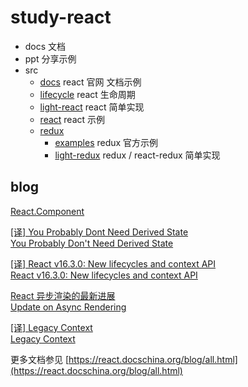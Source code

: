 # study-react

- docs 文档
- ppt 分享示例
- src
   - [docs](/src/docs) react 官网 文档示例
   - [lifecycle](/src/lifecycle) react 生命周期
   - [light-react](/src/light-react) react 简单实现
   - [react](src/react) react 示例
   - [redux](src/redux)
     - [examples](src/redux/examples)  redux 官方示例
     - [light-redux](src/redux/light-redux)  redux / react-redux 简单实现


## blog
     
[React.Component](https://reactjs.org/docs/react-component.html#constructor)  

[[译] You Probably Dont Need Derived State](https://segmentfault.com/a/1190000015795086)  
[You Probably Don't Need Derived State](https://reactjs.org/blog/2018/06/07/you-probably-dont-need-derived-state.html)
  
[[译] React v16.3.0: New lifecycles and context API](https://segmentfault.com/a/1190000014083970)    
[React v16.3.0: New lifecycles and context API](https://reactjs.org/blog/2018/03/29/react-v-16-3.html)  

[React 异步渲染的最新进展](https://robin-front.github.io/2018/04/04/update-on-async-rendering.html)  
[Update on Async Rendering](https://reactjs.org/blog/2018/03/27/update-on-async-rendering.htmll)  

[[译] Legacy Context](https://react.docschina.org/docs/legacy-context.html)  
[Legacy Context](https://reactjs.org/docs/legacy-context.html)  

更多文档参见 [https://react.docschina.org/blog/all.html](https://react.docschina.org/blog/all.html)
